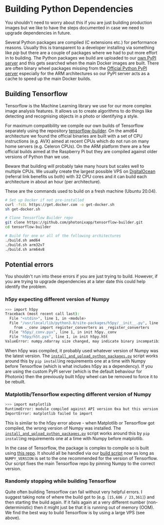# Building Python Dependencies

You shouldn't need to worry about this if you are just building production images but we like to have the steps documented in case we need to upgrade dependencies in future.

Several Python packages are compiled (C extensions etc.) for performance reasons. Usually this is transparent to a developer installing via something like *pip* but there are a couple of packages where we had to put more effort in to building. The Python packages we build are uploaded to our [own PyPI server](https://pypi.epixstudios.co.uk/) and this gets searched when the main Docker images are built. There are often binary wheel packages missing from the [Official Python PyPI server](https://pypi.org/) especially for the ARM architectures so our PyPI server acts as a cache to speed up the main Docker builds.


## Building Tensorflow

Tensorflow is the Machine Learning library we use for our more complex image analysis features. It allows us to create algorithms to do things like detecting and recognising objects in a photo or identifying a style.

For maximum compatibility we compile our own builds of Tensorflow separately using the repository [tensorflow-builder](https://github.com/photonixapp/tensorflow-builder/). On the amd64 architecture we found the official binaries are built with a set of CPU instructions (e.g. AVX) aimed at recent CPUs which do not run on many home servers (e.g. Celeron CPUs). On the ARM platform there are a few official builds aimed at the Raspberry Pi but they are compiled against older versions of Python than we use.

Beware that building will probably take many hours but scales well to multiple CPUs. We usually create the largest possible VPS on [DigitalOcean](https://m.do.co/c/9b42114127be) (referral link benefits us both) with 32 CPU cores and it can build each architecture in about an hour (per architecture).

These are the commands used to build on a fresh machine (Ubuntu 20.04).

```bash
# Set up Docker if not pre-installed
curl -fsSL https://get.docker.com -o get-docker.sh
sh get-docker.sh

# Clone Tensorflow Builder repo
git clone https://github.com/photonixapp/tensorflow-builder.git
cd tensorflow-builder

# Build for one or all of the following architectures
./build.sh amd64
./build.sh arm32v7
./build.sh arm64v8
```

## Potential errors

You shouldn't run into these errors if you are just trying to build. However, if you are trying to upgrade dependencies at a later date this could help identify the problem.

### h5py expecting different version of Numpy

```bash
>>> import h5py
Traceback (most recent call last):
  File "<stdin>", line 1, in <module>
  File "/usr/local/lib/python3.8/site-packages/h5py/__init__.py", line 46, in <module>
    from ._conv import register_converters as _register_converters
  File "h5py/_conv.pyx", line 1, in init h5py._conv
  File "h5py/h5t.pyx", line 1, in init h5py.h5t
ValueError: numpy.ndarray size changed, may indicate binary incompatibility. Expected 88 from C header, got 80 from PyObject
```

When h5py was compiled, it probably used whatever version of Numpy was the latest version. The [`install_and_upload_python_packages.py`](https://github.com/photonixapp/photonix/blob/master/docker/install_and_upload_python_packages.py) script works around this by `pip install`ing requirements one at a time with Numpy before Tensorflow (which is what includes h5py as a dependency). If you are using the custom PyPI server (which is the default behaviour for Photonix) then the previously built h5py wheel can be removed to force it to be rebuilt.

### Matplotlib/Tensorflow expecting different version of Numpy

```bash
>>> import matplotlib
RuntimeError: module compiled against API version 0xa but this version of numpy is 0x9
ImportError: matplotlib failed to import
```

This is similar to the h5py error above - when Matplotlib or Tensorflow got compiled, the wrong version of Numpy was installed. The [`install_and_upload_python_packages.py`](https://github.com/photonixapp/photonix/blob/master/docker/install_and_upload_python_packages.py) script works around this by `pip install`ing requirements one at a time with Numpy before matplotlib.

In the case of Tensorflow, the package is complex to compile so is built using [this repo](https://github.com/photonixapp/tensorflow-builder). It should all be handled via our [build script](https://github.com/photonixapp/tensorflow-builder/blob/master/build.sh) now as long as `NUMPY_VERSION` is set to the one recommended for the version of Tensorflow. Our script fixes the main Tensorflow repo by pinning Numpy to the correct version.


### Randomly stopping while building Tensorflow

Quite often building Tensorflow can fail without very helpful errors. I suggest taking note of where the build got to (e.g. `[15,686 / 23,361]`) and then starting the build again. If it fails again at a very different number (non-deterministic) then it might just be that it is running out of memory (OOM). We find the best way to build Tensorflow is by using a large VPS (see above).
